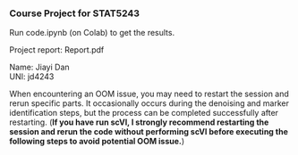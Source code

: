 ### Course Project for STAT5243

Run code.ipynb (on Colab) to get the results.

Project report: Report.pdf

Name: Jiayi Dan   
UNI: jd4243

When encountering an OOM issue, you may need to restart the session and rerun specific parts. It occasionally occurs during the denoising and marker identification steps, but the process can be completed successfully after restarting.
 (**If you have run scVI, I strongly recommend restarting the session and rerun the code without performing scVI before executing the following steps to avoid potential OOM issue.**)

